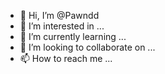 - 👋 Hi, I’m @Pawndd
- 👀 I’m interested in ...
- 🌱 I’m currently learning ...
- 💞️ I’m looking to collaborate on ...
- 📫 How to reach me ...

<!---
Pawndd/Pawndd is a ✨ special ✨ repository because its `README.md` (this file) appears on your GitHub profile.
You can click the Preview link to take a look at your changes.
--->
